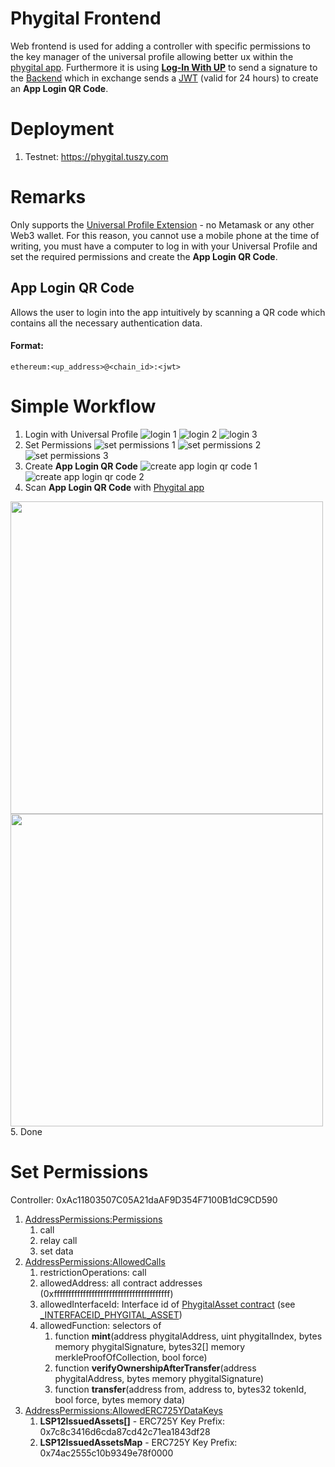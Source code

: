# Phygital Frontend

Web frontend is used for adding a controller with specific permissions to the key manager of the universal profile allowing better ux within the [phygital app](https://github.com/Tuszy/phygital-app). Furthermore it is using [**Log-In With UP**](https://docs.lukso.tech/learn/dapp-developer/siwe/) to send a signature to the [Backend](https://github.com/Tuszy/phygital-backend) which in exchange sends a [JWT](https://jwt.io/) (valid for 24 hours) to create an **App Login QR Code**.

# Deployment
1. Testnet: https://phygital.tuszy.com

# Remarks
Only supports the [Universal Profile Extension](https://docs.lukso.tech/guides/browser-extension/install-browser-extension/) - no Metamask or any other Web3 wallet. For this reason, you cannot use a mobile phone at the time of writing, you must have a computer to log in with your Universal Profile and set the required permissions and create the **App Login QR Code**.

## App Login QR Code
Allows the user to login into the app intuitively by scanning a QR code which contains all the necessary authentication data.
#### Format:
```
ethereum:<up_address>@<chain_id>:<jwt>
```

# Simple Workflow

1. Login with Universal Profile
   ![login 1](screenshots/1.png)
   ![login 2](screenshots/2.png)
   ![login 3](screenshots/3.png)
2. Set Permissions
   ![set permissions 1](screenshots/4.png)
   ![set permissions 2](screenshots/5.png)
   ![set permissions 3](screenshots/6.png)
3. Create **App Login QR Code**
   ![create app login qr code 1](screenshots/8.png)
   ![create app login qr code 2](screenshots/9.png)
4. Scan **App Login QR Code** with [Phygital app](https://github.com/Tuszy/phygital-app)
<img src="screenshots/10.png" height="500">
<img src="screenshots/11.png" height="500">
5. Done

# Set Permissions

Controller: 0xAc11803507C05A21daAF9D354F7100B1dC9CD590

1. [AddressPermissions:Permissions](https://github.com/lukso-network/LIPs/blob/main/LSPs/LSP-6-KeyManager.md#addresspermissionspermissionsaddress)
   1. call
   2. relay call
   3. set data
2. [AddressPermissions:AllowedCalls](https://github.com/lukso-network/LIPs/blob/main/LSPs/LSP-6-KeyManager.md#addresspermissionsallowedcallsaddress)
   1. restrictionOperations: call
   2. allowedAddress: all contract addresses (0xffffffffffffffffffffffffffffffffffffffff)
   3. allowedInterfaceId: Interface id of [PhygitalAsset contract](https://github.com/Tuszy/phygital-smart-contract/blob/main/contracts/PhygitalAsset.sol) (see [_INTERFACEID_PHYGITAL_ASSET](https://github.com/Tuszy/phygital-smart-contract/blob/main/contracts/PhygitalAssetConstants.sol))
   4. allowedFunction: selectors of
      1. function **mint**(address phygitalAddress, uint phygitalIndex, bytes memory phygitalSignature, bytes32[] memory merkleProofOfCollection, bool force)
      2. function **verifyOwnershipAfterTransfer**(address phygitalAddress, bytes memory phygitalSignature)
      3. function **transfer**(address from, address to, bytes32 tokenId, bool force, bytes memory data)
3. [AddressPermissions:AllowedERC725YDataKeys](https://github.com/lukso-network/LIPs/blob/main/LSPs/LSP-6-KeyManager.md#addresspermissionsallowederc725ydatakeysaddress)
   1. **LSP12IssuedAssets[]** - ERC725Y Key Prefix: 0x7c8c3416d6cda87cd42c71ea1843df28
   2. **LSP12IssuedAssetsMap** - ERC725Y Key Prefix: 0x74ac2555c10b9349e78f0000 